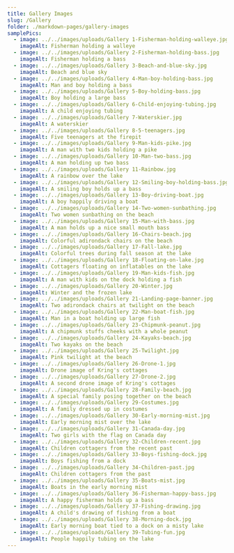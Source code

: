 ```yaml
---
title: Gallery Images
slug: /Gallery
folder: ./markdown-pages/gallery-images
samplePics:
  - image: ../../images/uploads/Gallery 1-Fisherman-holding-walleye.jpg
    imageAlt: Fisherman holding a walleye
  - image: ../../images/uploads/Gallery 2-Fisherman-holding-bass.jpg
    imageAlt: Fisherman holding a bass
  - image: ../../images/uploads/Gallery 3-Beach-and-blue-sky.jpg
    imageAlt: Beach and blue sky
  - image: ../../images/uploads/Gallery 4-Man-boy-holding-bass.jpg
    imageAlt: Man and boy holding a bass
  - image: ../../images/uploads/Gallery 5-Boy-holding-bass.jpg
    imageAlt: Boy holding a large bass
  - image: ../../images/uploads/Gallery 6-Child-enjoying-tubing.jpg
    imageAlt: A child enjoying tubing
  - image: ../../images/uploads/Gallery 7-Waterskier.jpg
    imageAlt: A waterskier
  - image: ../../images/uploads/Gallery 8-5-teenagers.jpg
    imageAlt: Five teenagers at the firepit
  - image: ../../images/uploads/Gallery 9-Man-kids-pike.jpg
    imageAlt: A man with two kids holding a pike
  - image: ../../images/uploads/Gallery 10-Man-two-bass.jpg
    imageAlt: A man holding up two bass
  - image: ../../images/uploads/Gallery 11-Rainbow.jpg
    imageAlt: A rainbow over the lake
  - image: ../../images/uploads/Gallery 12-Smiling-boy-holding-bass.jpg
    imageAlt: A smiling boy holds up a bass
  - image: ../../images/uploads/Gallery 13-Boy-driving-boat.jpg
    imageAlt: A boy happily driving a boat
  - image: ../../images/uploads/Gallery 14-Two-women-sunbathing.jpg
    imageAlt: Two women sunbathing on the beach
  - image: ../../images/uploads/Gallery 15-Man-with-bass.jpg
    imageAlt: A man holds up a nice small mouth bass
  - image: ../../images/uploads/Gallery 16-Chairs-beach.jpg
    imageAlt: Colorful adirondack chairs on the beach
  - image: ../../images/uploads/Gallery 17-Fall-lake.jpg
    imageAlt: Colorful trees during fall season at the lake
  - image: ../../images/uploads/Gallery 18-Floating-on-lake.jpg
    imageAlt: Cottagers floating on inflatables on the lake
  - image: ../../images/uploads/Gallery 19-Man-kids-fish.jpg
    imageAlt: A man with kids on the dock holding a fish
  - image: ../../images/uploads/Gallery 20-Winter.jpg
    imageAlt: Winter and the frozen lake
  - image: ../../images/uploads/Gallery 21-Landing-page-banner.jpg
    imageAlt: Two adirondack chairs at twilight on the beach
  - image: ../../images/uploads/Gallery 22-Man-boat-fish.jpg
    imageAlt: Man in a boat holding up large fish
  - image: ../../images/uploads/Gallery 23-Chipmunk-peanut.jpg
    imageAlt: A chipmunk stuffs cheeks with a whole peanut
  - image: ../../images/uploads/Gallery 24-Kayaks-beach.jpg
    imageAlt: Two kayaks on the beach
  - image: ../../images/uploads/Gallery 25-Twilight.jpg
    imageAlt: Pink twilight at the beach
  - image: ../../images/uploads/Gallery 26-Drone-1.jpg
    imageAlt: Drone image of Kring's cottages
  - image: ../../images/uploads/Gallery 27-Drone-2.jpg
    imageAlt: A second drone image of Kring's cottages
  - image: ../../images/uploads/Gallery 28-Family-beach.jpg
    imageAlt: A special family posing together on the beach
  - image: ../../images/uploads/Gallery 29-Costumes.jpg
    imageAlt: A family dressed up in costumes
  - image: ../../images/uploads/Gallery 30-Early-morning-mist.jpg
    imageAlt: Early morning mist over the lake
  - image: ../../images/uploads/Gallery 31-Canada-day.jpg
    imageAlt: Two girls with the flag on Canada day
  - image: ../../images/uploads/Gallery 32-Children-recent.jpg
    imageAlt: Children cottagers from the recent past
  - image: ../../images/uploads/Gallery 33-Boys-fishing-dock.jpg
    imageAlt: Boys fishing from a dock
  - image: ../../images/uploads/Gallery 34-Children-past.jpg
    imageAlt: Children cottagers from the past
  - image: ../../images/uploads/Gallery 35-Boats-mist.jpg
    imageAlt: Boats in the early morning mist
  - image: ../../images/uploads/Gallery 36-Fisherman-happy-bass.jpg
    imageAlt: A happy fisherman holds up a bass
  - image: ../../images/uploads/Gallery 37-Fishing-drawing.jpg
    imageAlt: A child's drawing of fishing from a boat
  - image: ../../images/uploads/Gallery 38-Morning-dock.jpg
    imageAlt: Early morning boat tied to a dock on a misty lake
  - image: ../../images/uploads/Gallery 39-Tubing-fun.jpg
    imageAlt: People happily tubing on the lake
---
```

